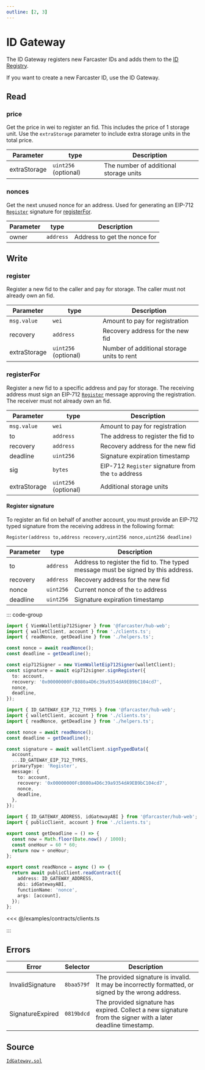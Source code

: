 ```yaml
---
outline: [2, 3]
---
```


# ID Gateway

The ID Gateway registers new Farcaster IDs and adds them to the [ID Registry](/reference/contracts/reference/id-registry.md).

If you want to create a new Farcaster ID, use the ID Gateway.

## Read

### price

Get the price in wei to register an fid. This includes the price of 1 storage unit. Use the `extraStorage` parameter to include extra storage units in the total price.

| Parameter    | type                 | Description                            |
| ------------ | -------------------- | -------------------------------------- |
| extraStorage | `uint256` (optional) | The number of additional storage units |

### nonces

Get the next unused nonce for an address. Used for generating an EIP-712 [`Register`](#register-signature) signature for [registerFor](#registerfor).

| Parameter | type      | Description                  |
| --------- | --------- | ---------------------------- |
| owner     | `address` | Address to get the nonce for |

## Write

### register

Register a new fid to the caller and pay for storage. The caller must not already own an fid.

| Parameter    | type                 | Description                                |
| ------------ | -------------------- | ------------------------------------------ |
| `msg.value`  | `wei`                | Amount to pay for registration             |
| recovery     | `address`            | Recovery address for the new fid           |
| extraStorage | `uint256` (optional) | Number of additional storage units to rent |

### registerFor

Register a new fid to a specific address and pay for storage. The receiving
address must sign an EIP-712 [`Register`](#register-signature) message approving the registration. The receiver must not already own an fid.

| Parameter    | type                 | Description                                        |
| ------------ | -------------------- | -------------------------------------------------- |
| `msg.value`  | `wei`                | Amount to pay for registration                     |
| to           | `address`            | The address to register the fid to                 |
| recovery     | `address`            | Recovery address for the new fid                   |
| deadline     | `uint256`            | Signature expiration timestamp                     |
| sig          | `bytes`              | EIP-712 `Register` signature from the `to` address |
| extraStorage | `uint256` (optional) | Additional storage units                           |

#### Register signature

To register an fid on behalf of another account, you must provide an EIP-712 typed signature from the receiving address in the following format:

`Register(address to,address recovery,uint256 nonce,uint256 deadline)`

| Parameter | type      | Description                                                                       |
| --------- | --------- | --------------------------------------------------------------------------------- |
| to        | `address` | Address to register the fid to. The typed message must be signed by this address. |
| recovery  | `address` | Recovery address for the new fid                                                  |
| nonce     | `uint256` | Current nonce of the `to` address                                                 |
| deadline  | `uint256` | Signature expiration timestamp                                                    |

::: code-group

```ts [@farcaster/hub-web]
import { ViemWalletEip712Signer } from '@farcaster/hub-web';
import { walletClient, account } from './clients.ts';
import { readNonce, getDeadline } from './helpers.ts';

const nonce = await readNonce();
const deadline = getDeadline();

const eip712Signer = new ViemWalletEip712Signer(walletClient);
const signature = await eip712signer.signRegister({
  to: account,
  recovery: '0x00000000FcB080a4D6c39a9354dA9EB9bC104cd7',
  nonce,
  deadline,
});
```

```ts [Viem]
import { ID_GATEWAY_EIP_712_TYPES } from '@farcaster/hub-web';
import { walletClient, account } from './clients.ts';
import { readNonce, getDeadline } from './helpers.ts';

const nonce = await readNonce();
const deadline = getDeadline();

const signature = await walletClient.signTypedData({
  account,
  ...ID_GATEWAY_EIP_712_TYPES,
  primaryType: 'Register',
  message: {
    to: account,
    recovery: '0x00000000FcB080a4D6c39a9354dA9EB9bC104cd7',
    nonce,
    deadline,
  },
});
```

```ts [helpers.ts]
import { ID_GATEWAY_ADDRESS, idGatewayABI } from '@farcaster/hub-web';
import { publicClient, account } from './clients.ts';

export const getDeadline = () => {
  const now = Math.floor(Date.now() / 1000);
  const oneHour = 60 * 60;
  return now + oneHour;
};

export const readNonce = async () => {
  return await publicClient.readContract({
    address: ID_GATEWAY_ADDRESS,
    abi: idGatewayABI,
    functionName: 'nonce',
    args: [account],
  });
};
```

<<< @/examples/contracts/clients.ts

:::

## Errors

| Error            | Selector   | Description                                                                                                  |
| ---------------- | ---------- | ------------------------------------------------------------------------------------------------------------ |
| InvalidSignature | `8baa579f` | The provided signature is invalid. It may be incorrectly formatted, or signed by the wrong address.          |
| SignatureExpired | `0819bdcd` | The provided signature has expired. Collect a new signature from the signer with a later deadline timestamp. |

## Source

[`IdGateway.sol`](https://github.com/farcasterxyz/contracts/blob/1aceebe916de446f69b98ba1745a42f071785730/src/IdGateway.sol)
